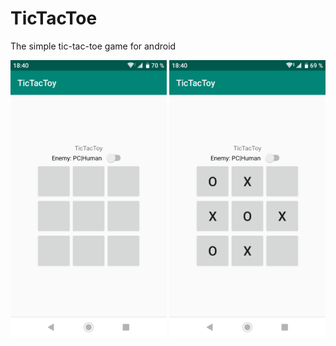 # TicTacToe
The simple tic-tac-toe game for android
<p align="center"><img src="Screenshot_20191106-184017[2].png" width="250"></div> <img src="Screenshot_20191106-184047[1].png" width="250"></p>
